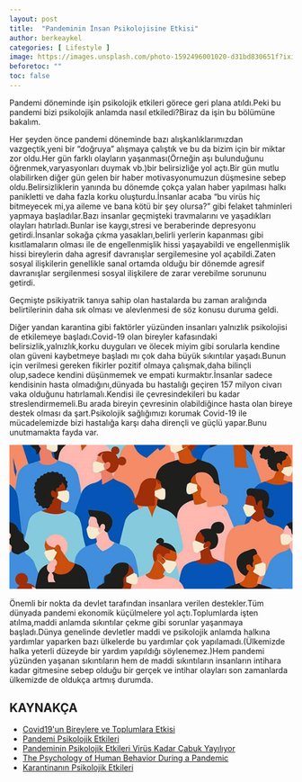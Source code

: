 ```yaml
---
layout: post
title:  "Pandeminin İnsan Psikolojisine Etkisi"
author: berkeaykel
categories: [ Lifestyle ]
image: https://images.unsplash.com/photo-1592496001020-d31bd830651f?ixid=MnwxMjA3fDB8MHxzZWFyY2h8M3x8cHN5Y2hvbG9neXxlbnwwfHwwfHw%3D&ixlib=rb-1.2.1&auto=format&fit=crop&w=500&q=60
beforetoc: ""
toc: false
---
```

Pandemi döneminde işin psikolojik etkileri görece geri plana atıldı.Peki bu pandemi bizi psikolojik anlamda nasıl etkiledi?Biraz da işin bu bölümüne bakalım.
   
   Her şeyden önce pandemi döneminde bazı alışkanlıklarımızdan vazgeçtik,yeni bir “doğruya” alışmaya çalıştık ve bu da bizim için bir miktar zor oldu.Her gün farklı olayların yaşanması(Örneğin aşı bulunduğunu öğrenmek,varyasyonları duymak vb.)bir belirsizliğe yol açtı.Bir gün mutlu olabilirken diğer gün gelen bir haber motivasyonumuzun düşmesine sebep oldu.Belirsizliklerin yanında bu dönemde çokça yalan haber yapılması halkı panikletti ve daha fazla korku oluşturdu.İnsanlar acaba “bu virüs hiç bitmeyecek mi,ya aileme ve bana kötü bir şey olursa?” gibi felaket tahminleri yapmaya başladılar.Bazı insanlar geçmişteki travmalarını ve yaşadıkları olayları hatırladı.Bunlar ise kaygı,stresi ve beraberinde depresyonu getirdi.İnsanlar sokağa çıkma yasakları,belirli yerlerin kapanması gibi kısıtlamaların olması ile de engellenmişlik hissi yaşayabildi ve engellenmişlik hissi bireylerin daha agresif davranışlar sergilemesine yol açabildi.Zaten sosyal ilişkilerin genellikle sanal ortamda olduğu bir dönemde agresif davranışlar sergilenmesi sosyal ilişkilere de zarar verebilme sorununu getirdi.
 
 Geçmişte psikiyatrik tanıya sahip olan hastalarda bu zaman aralığında belirtilerinin daha sık olması ve alevlenmesi de söz konusu duruma geldi.
 
 Diğer yandan karantina gibi faktörler yüzünden insanları yalnızlık psikolojisi de etkilemeye başladı.Covid-19 olan bireyler kafasındaki belirsizlik,yalnızlık,korku duyguları ve ölecek miyim gibi sorularla kendine olan güveni kaybetmeye başladı mı çok daha büyük sıkıntılar yaşadı.Bunun için verilmesi gereken fikirler pozitif olmaya çalışmak,daha bilinçli olup,sadece kendini düşünmemek ve empati kurmaktır.İnsanlar sadece kendisinin hasta olmadığını,dünyada bu hastalığı geçiren 157 milyon civarı vaka olduğunu hatırlamalı.Kendisi ile çevresindekileri bu kadar streslendirmemeli.Bu arada bireyin çevresinin olabildiğince hasta olan bireye destek olması da şart.Psikolojik sağlığımızı korumak Covid-19 ile mücadelemizde bizi hastalığa karşı daha dirençli ve güçlü yapar.Bunu unutmamakta fayda var.
 
 ![](https://github.com/neokorteks/neokorteks/blob/master/assets/images/berke1.png?raw=true)
 
 Önemli bir nokta da devlet tarafından insanlara verilen destekler.Tüm dünyada pandemi ekonomik küçülmelere yol açtı.Toplumlarda işten atılma,maddi anlamda sıkıntılar çekme gibi sorunlar yaşanmaya başladı.Dünya genelinde devletler maddi ve psikolojik anlamda halkına yardımlar yaparken bazı ülkelerde bu yardımlar çok yapılamadı.(Ülkemizde halka yeterli düzeyde bir yardım yapıldığı söylenemez.)Hem pandemi yüzünden yaşanan sıkıntıların hem de maddi sıkıntıların insanların intihara kadar gitmesine sebep olduğu bir gerçek ve intihar olayları son zamanlarda ülkemizde de oldukça artmış durumda.
 
 ## KAYNAKÇA
 - [Covid19'un Bireylere ve Toplumlara Etkisi](https://yuksekihtisasuniversitesi.edu.tr/uploads/docs/corona/1588943216_covId-19bireylertoplumpsik-etki.pdf)
 - [Pandemi Psikolojik Etkileri](https://panel.gelisim.edu.tr/assets/2020/dokumanlar/sksdb/pandemi_ve_psikolojik_etkinleri_6228542db383412bb0f4e6e254a1a767.pdf)
 - [Pandeminin Psikolojik Etkileri Virüs Kadar Çabuk Yayılıyor](https://www.medicana.com.tr/haber-detay/12616/pandeminin-psikolojik-etkileri-virus-kadar-cabuk-yayiliyor)
 - [The Psychology of Human Behavior During a Pandemic](https://journals.sagepub.com/doi/full/10.1177/0253717620935574)
 - [Karantinanın Psikolojik Etkileri](https://bilimfili.com/karantinanin-psikolojik-etkileri-nelerdir-ve-olumsuz-etkileri-azaltmak-icin-neler-yapilabilir)
